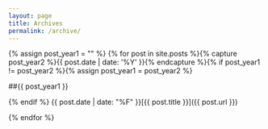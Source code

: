 ```yaml
---
layout: page
title: Archives
permalink: /archive/
---
```

{% assign post_year1 = "" %}
{% for post in site.posts %}{% capture post_year2 %}{{ post.date | date: '%Y' }}{% endcapture %}{% if post_year1 != post_year2 %}{% assign post_year1 = post_year2 %}

##{{ post_year1 }}

{% endif %}
<span class="pull-right">{{ post.date | date: "%F" }}</span>[{{ post.title }}]({{ post.url }})

{% endfor %}